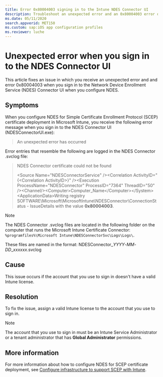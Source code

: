 ```yaml
---
title: Error 0x80004003 signing in to the Intune NDES Connector UI
description: Troubleshoot an unexpected error and an 0x80004003 error during sign-in to the Intune Certificate NDES UI when you configure NDES.
ms.date: 05/11/2020
search.appverid: MET150
ms.custom: sap:iOS app configuration profiles
ms.reviewer: luche
---
```

# Unexpected error when you sign in to the NDES Connector UI

This article fixes an issue in which you receive an unexpected error and and error 0x80004003 when you sign in to the Network Device Enrollment Service (NDES) Connector UI when you configure NDES.

## Symptoms

When you configure NDES for Simple Certificate Enrollment Protocol (SCEP) certificate deployment in Microsoft Intune, you receive the following error message when you sign in to the NDES Connector UI (NDESConnectorUI.exe):

> An unexpected error has occurred

Error entries that resemble the following are logged in the NDES Connector .svclog file:

> NDES Connector certificate could not be found
>
> \<Source Name="NDESConnectorService" />\<Correlation ActivityID="{\<Correlation ActivityID>}" />\<Execution ProcessName="NDESConnector" ProcessID="7364" ThreadID="50" />\<Channel/>\<Computer>Computer_Name\</Computer>\</System>\<ApplicationData>Writing registry SOFTWARE\Microsoft\MicrosoftIntune\NDESConnector\ConnectionStatus - IssueDetails with the value **0x80004003**.

> [!NOTE]
> The NDES Connector .svclog files are located in the following folder on the computer that runs the Microsoft Intune Certificate Connector:
> `%programfiles%\Microsoft Intune\NDESConnectorSvc\Logs\Logs\`.
>
> These files are named in the format: NDESConnector_*YYYY*-*MM*-*DD*_*xxxxxx*.svclog

## Cause

This issue occurs if the account that you use to sign in doesn't have a valid Intune license.

## Resolution

To fix the issue, assign a valid Intune license to the account that you use to sign in.

> [!NOTE]
> The account that you use to sign in must be an Intune Service Administrator or a tenant administrator that has **Global Administrator** permissions.

## More information

For more information about how to configure NDES for SCEP certificate deployment, see [Configure infrastructure to support SCEP with Intune](/mem/intune/protect/certificates-scep-configure).
